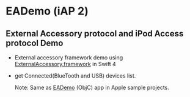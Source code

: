# EADemo (iAP 2)
## External Accessory protocol and iPod Access protocol Demo

* External accessory framework demo using [ExternalAccessory.framework](https://developer.apple.com/documentation/externalaccessory) in Swift 4

* get Connected(BlueTooth and USB) devices list.

  Note: Same as [EADemo](https://developer.apple.com/library/content/samplecode/EADemo/Introduction/Intro.html) (ObjC) app in    Apple sample projects.
